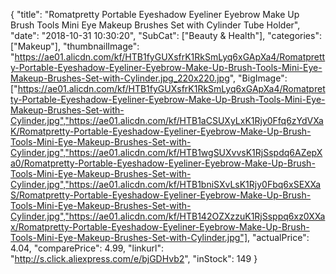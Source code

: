 {
	"title": "Romatpretty Portable Eyeshadow Eyeliner Eyebrow Make Up Brush Tools Mini Eye Makeup Brushes Set with Cylinder Tube Holder",
	"date": "2018-10-31 10:30:20",
	"SubCat": ["Beauty & Health"],
	"categories": ["Makeup"],
	"thumbnailImage": "https://ae01.alicdn.com/kf/HTB1fyGUXsfrK1RkSmLyq6xGApXa4/Romatpretty-Portable-Eyeshadow-Eyeliner-Eyebrow-Make-Up-Brush-Tools-Mini-Eye-Makeup-Brushes-Set-with-Cylinder.jpg_220x220.jpg",
	"BigImage": ["https://ae01.alicdn.com/kf/HTB1fyGUXsfrK1RkSmLyq6xGApXa4/Romatpretty-Portable-Eyeshadow-Eyeliner-Eyebrow-Make-Up-Brush-Tools-Mini-Eye-Makeup-Brushes-Set-with-Cylinder.jpg","https://ae01.alicdn.com/kf/HTB1aCSUXyLxK1Rjy0Ffq6zYdVXaK/Romatpretty-Portable-Eyeshadow-Eyeliner-Eyebrow-Make-Up-Brush-Tools-Mini-Eye-Makeup-Brushes-Set-with-Cylinder.jpg","https://ae01.alicdn.com/kf/HTB1wgSUXvvsK1RjSspdq6AZepXa0/Romatpretty-Portable-Eyeshadow-Eyeliner-Eyebrow-Make-Up-Brush-Tools-Mini-Eye-Makeup-Brushes-Set-with-Cylinder.jpg","https://ae01.alicdn.com/kf/HTB1bniSXvLsK1Rjy0Fbq6xSEXXaS/Romatpretty-Portable-Eyeshadow-Eyeliner-Eyebrow-Make-Up-Brush-Tools-Mini-Eye-Makeup-Brushes-Set-with-Cylinder.jpg","https://ae01.alicdn.com/kf/HTB142OZXzzuK1RjSsppq6xz0XXax/Romatpretty-Portable-Eyeshadow-Eyeliner-Eyebrow-Make-Up-Brush-Tools-Mini-Eye-Makeup-Brushes-Set-with-Cylinder.jpg"],
	"actualPrice": 4.04,
	"comparePrice": 4.99,
	"linkurl": "http://s.click.aliexpress.com/e/bjGDHvb2",
	"inStock": 149
}
